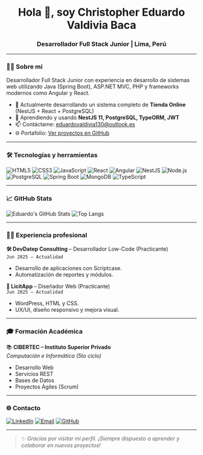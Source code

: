 <h1 align="center">Hola 👋, soy Christopher Eduardo Valdivia Baca</h1>
<h3 align="center">Desarrollador Full Stack Junior | Lima, Perú</h3>

---

### 👨‍💻 Sobre mí
Desarrollador Full Stack Junior con experiencia en desarrollo de sistemas web utilizando Java (Spring Boot), ASP.NET MVC, PHP y frameworks modernos como Angular y React.

- 🔭 Actualmente desarrollando un sistema completo de **Tienda Online** (NestJS + React + PostgreSQL)
- 🌱 Aprendiendo y usando **NestJS 11, PostgreSQL, TypeORM, JWT**
- 📫 Contáctame: [eduardovaldivia130@outlook.es](mailto:eduardovaldivia130@outlook.es)
- 🌐 Portafolio: [Ver proyectos en GitHub](https://github.com/Eduardo1300)

---

### 🛠️ Tecnologías y herramientas

![HTML5](https://img.shields.io/badge/HTML5-E34F26?logo=html5&logoColor=white&style=for-the-badge)
![CSS3](https://img.shields.io/badge/CSS3-1572B6?logo=css3&logoColor=white&style=for-the-badge)
![JavaScript](https://img.shields.io/badge/JavaScript-F7DF1E?logo=javascript&logoColor=black&style=for-the-badge)
![React](https://img.shields.io/badge/React-20232A?logo=react&logoColor=61DAFB&style=for-the-badge)
![Angular](https://img.shields.io/badge/Angular-DD0031?logo=angular&logoColor=white&style=for-the-badge)
![NestJS](https://img.shields.io/badge/NestJS-E0234E?logo=nestjs&logoColor=white&style=for-the-badge)
![Node.js](https://img.shields.io/badge/Node.js-339933?logo=node.js&logoColor=white&style=for-the-badge)
![PostgreSQL](https://img.shields.io/badge/PostgreSQL-4169E1?logo=postgresql&logoColor=white&style=for-the-badge)
![Spring Boot](https://img.shields.io/badge/Spring_Boot-6DB33F?logo=springboot&logoColor=white&style=for-the-badge)
![MongoDB](https://img.shields.io/badge/MongoDB-4EA94B?logo=mongodb&logoColor=white&style=for-the-badge)
![TypeScript](https://img.shields.io/badge/TypeScript-007ACC?logo=typescript&logoColor=white&style=for-the-badge)

---

### 📈 GitHub Stats

![Eduardo's GitHub Stats](https://github-readme-stats.vercel.app/api?username=Eduardo1300&show_icons=true&theme=radical)
![Top Langs](https://github-readme-stats.vercel.app/api/top-langs/?username=Eduardo1300&layout=compact&theme=radical)

---

### 🧑‍💼 Experiencia profesional

**🛠 DevDatep Consulting** – Desarrollador Low-Code (Practicante)  
`Jun 2025 – Actualidad`  
- Desarrollo de aplicaciones con Scriptcase.  
- Automatización de reportes y módulos.  

**🎨 LicitApp** – Diseñador Web (Practicante)  
`Jun 2025 – Actualidad`  
- WordPress, HTML y CSS.  
- UX/UI, diseño responsivo y mejora visual.

---

### 🎓 Formación Académica

📚 **CIBERTEC – Instituto Superior Privado**  
*Computación e Informática (5to ciclo)*  
- Desarrollo Web  
- Servicios REST  
- Bases de Datos  
- Proyectos Ágiles (Scrum)  

---

### 🌐 Contacto

[![LinkedIn](https://img.shields.io/badge/LinkedIn-blue?logo=linkedin&style=for-the-badge)]([https://linkedin.com](https://www.linkedin.com/in/christopher-eduardo-valdivia-baca-899051318/))
[![Email](https://img.shields.io/badge/Email-EA4335?logo=gmail&logoColor=white&style=for-the-badge)](mailto:eduardovaldivia130@outlook.es)
[![GitHub](https://img.shields.io/badge/GitHub-000?logo=github&style=for-the-badge)](https://github.com/Eduardo1300)

---

> ✨ *Gracias por visitar mi perfil. ¡Siempre dispuesto a aprender y colaborar en nuevos proyectos!*
